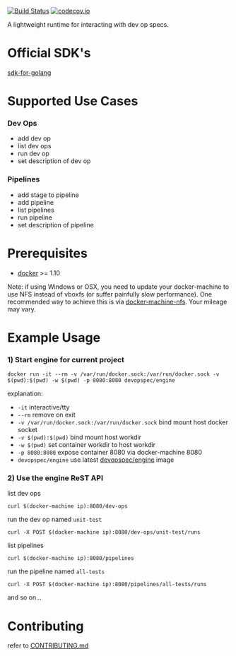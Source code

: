 [![Build Status](https://travis-ci.org/dev-op-spec/engine.svg?branch=master)](https://travis-ci.org/dev-op-spec/engine)
[![codecov.io](https://codecov.io/github/dev-op-spec/engine/coverage.svg?branch=master)](https://codecov.io/github/dev-op-spec/engine?branch=master)

A lightweight runtime for interacting with dev op specs.

# Official SDK's

[sdk-for-golang](https://github.com/dev-op-spec/sdk-for-golang)

# Supported Use Cases

### Dev Ops
- add dev op
- list dev ops
- run dev op
- set description of dev op

### Pipelines
- add stage to pipeline
- add pipeline
- list pipelines
- run pipeline
- set description of pipeline

# Prerequisites

- [docker](https://github.com/docker/docker) >= 1.10

Note: if using Windows or OSX, you need to update your docker-machine to use NFS instead of vboxfs 
(or suffer painfully slow performance). One recommended way to achieve this is via 
[docker-machine-nfs](https://github.com/adlogix/docker-machine-nfs). 
Your mileage may vary.

# Example Usage

### 1) Start engine for current project
```SHELL
docker run -it --rm -v /var/run/docker.sock:/var/run/docker.sock -v $(pwd):$(pwd) -w $(pwd) -p 8080:8080 devopspec/engine
```
explanation:

- `-it` interactive/tty
- `--rm` remove on exit
- `-v /var/run/docker.sock:/var/run/docker.sock` bind mount host docker socket
- `-v $(pwd):$(pwd)` bind mount host workdir
- `-w $(pwd)` set container workdir to host workdir
- `-p 8080:8080` expose container 8080 via docker-machine 8080
- `devopspec/engine` use latest [devopspec/engine](https://hub.docker.com/r/devopspec/engine/) image

### 2) Use the engine ReST API 

list dev ops
```
curl $(docker-machine ip):8080/dev-ops
```

run the dev op named `unit-test`
```
curl -X POST $(docker-machine ip):8080/dev-ops/unit-test/runs
```

list pipelines
```
curl $(docker-machine ip):8080/pipelines
```

run the pipeline named `all-tests`
```
curl -X POST $(docker-machine ip):8080/pipelines/all-tests/runs
```

and so on...


# Contributing

refer to [CONTRIBUTING.md](CONTRIBUTING.md)
